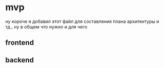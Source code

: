 # mvp
ну короче я добавил этот файл для составления плана архитектуры и тд., ну в общем что нужно и для чего
## frontend
## backend